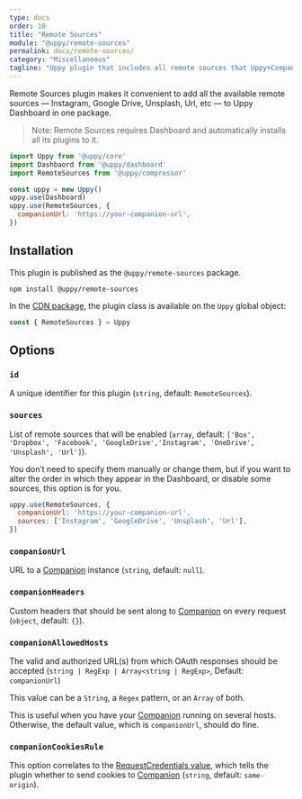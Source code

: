 ```yaml
---
type: docs
order: 10
title: "Remote Sources"
module: "@uppy/remote-sources"
permalink: docs/remote-sources/
category: "Miscellaneous"
tagline: "Uppy plugin that includes all remote sources that Uppy+Companion offer, like Instagram, Google Drive, Dropox, Box, Unsplash, Url etc"
---
```


Remote Sources plugin makes it convenient to add all the available remote sources — Instagram, Google Drive, Unsplash, Url, etc — to Uppy Dashboard in one package.

> Note: Remote Sources requires Dashboard and automatically installs all its plugins to it.

```js
import Uppy from '@uppy/core'
import Dashbaord from '@uppy/dashboard'
import RemoteSources from '@uppy/compressor'

const uppy = new Uppy()
uppy.use(Dashboard)
uppy.use(RemoteSources, {
  companionUrl: 'https://your-companion-url',
})
```

## Installation

This plugin is published as the `@uppy/remote-sources` package.

```shell
npm install @uppy/remote-sources
```

In the [CDN package](/docs/#With-a-script-tag), the plugin class is available on the `Uppy` global object:

```js
const { RemoteSources } = Uppy
```

## Options

### `id`

A unique identifier for this plugin (`string`, default: `RemoteSources`).

### `sources`

List of remote sources that will be enabled (`array`, default: `['Box', 'Dropbox', 'Facebook', 'GoogleDrive','Instagram', 'OneDrive', 'Unsplash', 'Url']`).

You don’t need to specify them manually or change them, but if you want to alter the order in which they appear in the Dashboard, or disable some sources, this option is for you.

```js
uppy.use(RemoteSources, {
  companionUrl: 'https://your-companion-url',
  sources: ['Instagram', 'GoogleDrive', 'Unsplash', 'Url'],
})
```

### `companionUrl`

URL to a [Companion](/docs/companion) instance (`string`, default: `null`).

### `companionHeaders`

Custom headers that should be sent along to [Companion](/docs/companion) on every request (`object`, default: `{}`).

### `companionAllowedHosts`

The valid and authorized URL(s) from which OAuth responses should be accepted (`string | RegExp | Array<string | RegExp>`, Default: `companionUrl`)

This value can be a `String`, a `Regex` pattern, or an `Array` of both.

This is useful when you have your [Companion](/docs/companion) running on several hosts. Otherwise, the default value, which is `companionUrl`, should do fine.

### `companionCookiesRule`

This option correlates to the [RequestCredentials value](https://developer.mozilla.org/en-US/docs/Web/API/Request/credentials), which tells the plugin whether to send cookies to [Companion](/docs/companion) (`string`, default: `same-origin`).
